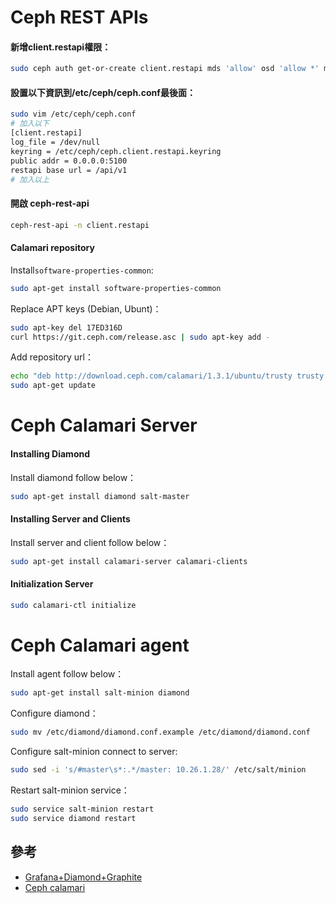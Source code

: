 # Ceph REST APIs
#### 新增client.restapi權限：
```sh
sudo ceph auth get-or-create client.restapi mds 'allow' osd 'allow *' mon 'allow *' | sudo tee -a /etc/ceph/ceph.client.restapi.keyring
```
#### 設置以下資訊到/etc/ceph/ceph.conf最後面：
```sh
sudo vim /etc/ceph/ceph.conf
# 加入以下
[client.restapi]
log_file = /dev/null
keyring = /etc/ceph/ceph.client.restapi.keyring
public addr = 0.0.0.0:5100
restapi base url = /api/v1
# 加入以上
```
#### 開啟 ceph-rest-api
```sh
ceph-rest-api -n client.restapi
```

#### Calamari repository
Install```software-properties-common```:
```sh
sudo apt-get install software-properties-common
```
Replace APT keys (Debian, Ubunt)：
```sh
sudo apt-key del 17ED316D
curl https://git.ceph.com/release.asc | sudo apt-key add -
```
Add repository url：
```sh
echo "deb http://download.ceph.com/calamari/1.3.1/ubuntu/trusty trusty main" | sudo tee /etc/apt/sources.list.d/calamari.list
sudo apt-get update
```

# Ceph Calamari Server

#### Installing Diamond
Install diamond follow below：
```sh
sudo apt-get install diamond salt-master
```

#### Installing Server and Clients
Install server and client follow below：
```sh
sudo apt-get install calamari-server calamari-clients
```

#### Initialization Server
```sh
sudo calamari-ctl initialize
```

# Ceph Calamari agent
Install agent follow below：
```sh
sudo apt-get install salt-minion diamond
```
Configure diamond：
```sh
sudo mv /etc/diamond/diamond.conf.example /etc/diamond/diamond.conf
```
Configure salt-minion connect to server:
```sh
sudo sed -i 's/#master\s*:.*/master: 10.26.1.28/' /etc/salt/minion
```
Restart salt-minion service：
```sh
sudo service salt-minion restart
sudo service diamond restart
```

## 參考
* [Grafana+Diamond+Graphite](http://www.qingpingshan.com/rjbc/qt/27348.html)
* [Ceph calamari](http://www.cnblogs.com/bodhitree/p/5035325.html)
